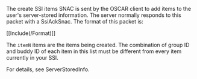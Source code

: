 The create SSI items SNAC is sent by the OSCAR client to add items to the user's server-stored information. The server normally responds to this packet with a SsiAckSnac. The format of this packet is:

[[Include(/Format)]]

The `itemN` items are the items being created. The combination of group ID and buddy ID of each item in this list must be different from every item currently in your SSI.

For details, see ServerStoredInfo.
